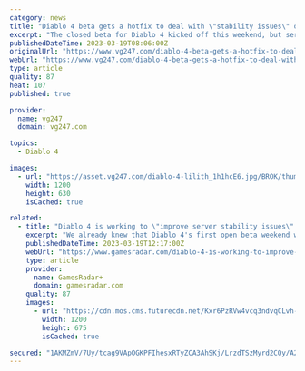 ```yaml
---
category: news
title: "Diablo 4 beta gets a hotfix to deal with \"stability issues\" on console"
excerpt: "The closed beta for Diablo 4 kicked off this weekend, but server stability issues have plagued many - thankfully, Blizzard has released a hotfix to help out."
publishedDateTime: 2023-03-19T08:06:00Z
originalUrl: "https://www.vg247.com/diablo-4-beta-gets-a-hotfix-to-deal-with-stability-issues-on-console"
webUrl: "https://www.vg247.com/diablo-4-beta-gets-a-hotfix-to-deal-with-stability-issues-on-console"
type: article
quality: 87
heat: 107
published: true

provider:
  name: vg247
  domain: vg247.com

topics:
  - Diablo 4

images:
  - url: "https://asset.vg247.com/diablo-4-lilith_1h1hcE6.jpg/BROK/thumbnail/1200x630/diablo-4-lilith_1h1hcE6.jpg"
    width: 1200
    height: 630
    isCached: true

related:
  - title: "Diablo 4 is working to \"improve server stability issues\" on console"
    excerpt: "We already knew that Diablo 4's first open beta weekend was subjecting players to long queues and connection issues (opens in new tab), and now Blizzard is working on \"improving server stability ..."
    publishedDateTime: 2023-03-19T12:17:00Z
    webUrl: "https://www.gamesradar.com/diablo-4-is-working-to-improve-server-stability-issues-on-console/"
    type: article
    provider:
      name: GamesRadar+
      domain: gamesradar.com
    quality: 87
    images:
      - url: "https://cdn.mos.cms.futurecdn.net/Kxr6PzRVw4vcq3ndvqCLvh-1200-80.jpg"
        width: 1200
        height: 675
        isCached: true

secured: "1AKMZmV/7Uy/tcag9VApOGKPFIhesxRTyZCA3AhSKj/LrzdTSzMyrd2CQy/A2RTPOQ3re9bhGgViI4whvN6YmHUfAwB/8K2zcH456QE9dx1Gpr16b1VpGYKj78X04xsqkjKpXI7kn2XVMMkW1oMJTYbBrs0IVO18++emfIw3sLC87u7I6jtG7971nGFW5QN8Tv9yX7feGGvp0yf6kfk8/QnFZtFl/kiBeIBL8KTasTMFlsRzU6DKh1eOpstzwsSVE2dW4jgOb8nh3HjId80Q1dbwvWaDU6O94F0oAY9aXpoNbxPWY17qSTGLANY5lC5UaIxaUpHmUmCoBh4sEKDcf69+yio//7xVC7/W1b5W5CY=;PJGa6PIZWigbBrsDpiOh/Q=="
---
```


